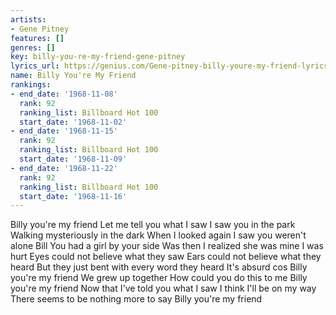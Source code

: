 ```yaml
---
artists:
- Gene Pitney
features: []
genres: []
key: billy-you-re-my-friend-gene-pitney
lyrics_url: https://genius.com/Gene-pitney-billy-youre-my-friend-lyrics
name: Billy You're My Friend
rankings:
- end_date: '1968-11-08'
  rank: 92
  ranking_list: Billboard Hot 100
  start_date: '1968-11-02'
- end_date: '1968-11-15'
  rank: 92
  ranking_list: Billboard Hot 100
  start_date: '1968-11-09'
- end_date: '1968-11-22'
  rank: 92
  ranking_list: Billboard Hot 100
  start_date: '1968-11-16'
---
```

Billy you're my friend
Let me tell you what I saw
I saw you in the park
Walking mysteriously in the dark
When I looked again
I saw you weren't alone Bill
You had a girl by your side
Was then I realized she was mine
I was hurt
Eyes could not believe what they saw
Ears could not believe what they heard
But they just bent with every word they heard
It's absurd cos
Billy you're my friend
We grew up together
How could you do this to me
Billy you're my friend
Now that I've told you what I saw
I think I'll be on my way
There seems to be nothing more to say
Billy you're my friend
